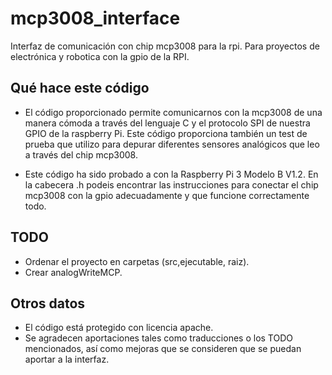 # mcp3008_interface
Interfaz de comunicación con chip mcp3008 para la rpi. Para proyectos de electrónica y robotica con la gpio de la RPI.

## Qué hace este código
- El código proporcionado permite comunicarnos con la mcp3008 de una manera cómoda a través del lenguaje C y el protocolo SPI de nuestra GPIO de la raspberry Pi. Este código proporciona también un test de prueba que utilizo para depurar diferentes sensores analógicos que leo a través del chip mcp3008.

- Este código ha sido probado a con la Raspberry Pi 3 Modelo B V1.2. En la cabecera .h podeis encontrar las instrucciones para conectar el chip mcp3008 con la gpio adecuadamente y que funcione correctamente todo.


## TODO

* Ordenar el proyecto en carpetas (src,ejecutable, raiz).
* Crear analogWriteMCP.

## Otros datos

- El código está protegido con licencia apache.
- Se agradecen aportaciones tales como traducciones o los TODO mencionados, así como mejoras que se consideren que se puedan aportar a la interfaz.

